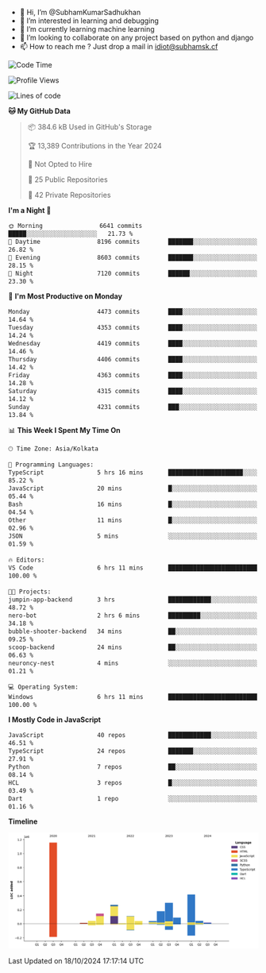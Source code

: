 - 👋 Hi, I’m @SubhamKumarSadhukhan
- 👀 I’m interested in learning and debugging
- 🌱 I’m currently learning machine learning
- 💞️ I’m looking to collaborate on any project based on python and django
- 📫 How to reach me ?
      Just drop a mail in idiot@subhamsk.cf

<!---
SubhamKumarSadhukhan/SubhamKumarSadhukhan is a ✨ special ✨ repository because its `README.md` (this file) appears on your GitHub profile.
You can click the Preview link to take a look at your changes.
--->


<!--START_SECTION:waka-->
![Code Time](http://img.shields.io/badge/Code%20Time-2%2C562%20hrs%205%20mins-blue)

![Profile Views](http://img.shields.io/badge/Profile%20Views-0-blue)

![Lines of code](https://img.shields.io/badge/From%20Hello%20World%20I%27ve%20Written-2.8%20million%20lines%20of%20code-blue)

**🐱 My GitHub Data** 

> 📦 384.6 kB Used in GitHub's Storage 
 > 
> 🏆 13,389 Contributions in the Year 2024
 > 
> 🚫 Not Opted to Hire
 > 
> 📜 25 Public Repositories 
 > 
> 🔑 42 Private Repositories 
 > 
**I'm a Night 🦉** 

```text
🌞 Morning                6641 commits        █████░░░░░░░░░░░░░░░░░░░░   21.73 % 
🌆 Daytime                8196 commits        ███████░░░░░░░░░░░░░░░░░░   26.82 % 
🌃 Evening                8603 commits        ███████░░░░░░░░░░░░░░░░░░   28.15 % 
🌙 Night                  7120 commits        ██████░░░░░░░░░░░░░░░░░░░   23.30 % 
```
📅 **I'm Most Productive on Monday** 

```text
Monday                   4473 commits        ████░░░░░░░░░░░░░░░░░░░░░   14.64 % 
Tuesday                  4353 commits        ████░░░░░░░░░░░░░░░░░░░░░   14.24 % 
Wednesday                4419 commits        ████░░░░░░░░░░░░░░░░░░░░░   14.46 % 
Thursday                 4406 commits        ████░░░░░░░░░░░░░░░░░░░░░   14.42 % 
Friday                   4363 commits        ████░░░░░░░░░░░░░░░░░░░░░   14.28 % 
Saturday                 4315 commits        ████░░░░░░░░░░░░░░░░░░░░░   14.12 % 
Sunday                   4231 commits        ███░░░░░░░░░░░░░░░░░░░░░░   13.84 % 
```


📊 **This Week I Spent My Time On** 

```text
🕑︎ Time Zone: Asia/Kolkata

💬 Programming Languages: 
TypeScript               5 hrs 16 mins       █████████████████████░░░░   85.22 % 
JavaScript               20 mins             █░░░░░░░░░░░░░░░░░░░░░░░░   05.44 % 
Bash                     16 mins             █░░░░░░░░░░░░░░░░░░░░░░░░   04.54 % 
Other                    11 mins             █░░░░░░░░░░░░░░░░░░░░░░░░   02.96 % 
JSON                     5 mins              ░░░░░░░░░░░░░░░░░░░░░░░░░   01.59 % 

🔥 Editors: 
VS Code                  6 hrs 11 mins       █████████████████████████   100.00 % 

🐱‍💻 Projects: 
jumpin-app-backend       3 hrs               ████████████░░░░░░░░░░░░░   48.72 % 
nero-bot                 2 hrs 6 mins        █████████░░░░░░░░░░░░░░░░   34.18 % 
bubble-shooter-backend   34 mins             ██░░░░░░░░░░░░░░░░░░░░░░░   09.25 % 
scoop-backend            24 mins             ██░░░░░░░░░░░░░░░░░░░░░░░   06.63 % 
neuroncy-nest            4 mins              ░░░░░░░░░░░░░░░░░░░░░░░░░   01.21 % 

💻 Operating System: 
Windows                  6 hrs 11 mins       █████████████████████████   100.00 % 
```

**I Mostly Code in JavaScript** 

```text
JavaScript               40 repos            ████████████░░░░░░░░░░░░░   46.51 % 
TypeScript               24 repos            ███████░░░░░░░░░░░░░░░░░░   27.91 % 
Python                   7 repos             ██░░░░░░░░░░░░░░░░░░░░░░░   08.14 % 
HCL                      3 repos             █░░░░░░░░░░░░░░░░░░░░░░░░   03.49 % 
Dart                     1 repo              ░░░░░░░░░░░░░░░░░░░░░░░░░   01.16 % 
```



**Timeline**

![Lines of Code chart](https://raw.githubusercontent.com/SubhamKumarSadhukhan/SubhamKumarSadhukhan/main/assets/bar_graph.png)


 Last Updated on 18/10/2024 17:17:14 UTC
<!--END_SECTION:waka-->

